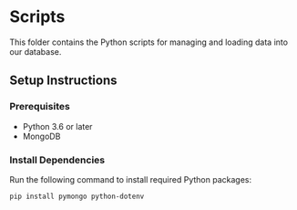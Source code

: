 # Scripts 

This folder contains the Python scripts for managing and loading data into our database.

## Setup Instructions

### Prerequisites
- Python 3.6 or later
- MongoDB

### Install Dependencies
Run the following command to install required Python packages:
```bash
pip install pymongo python-dotenv
